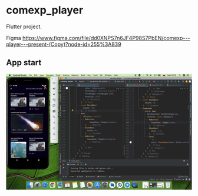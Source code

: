 # comexp_player

Flutter project.

Figma https://www.figma.com/file/dd0XNPS7n6JF4P98S7PbEN/comexp---player---present-(Copy)?node-id=255%3A839

## App start

![til](./flutter.gif)